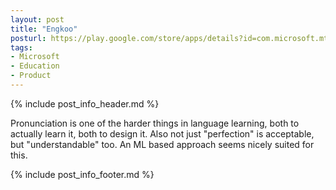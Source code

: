 ```yaml
---
layout: post
title: "Engkoo"
posturl: https://play.google.com/store/apps/details?id=com.microsoft.mtutorclientandroidspokenenglish&hl=en
tags:
- Microsoft
- Education
- Product
---
```


{% include post_info_header.md %}

Pronunciation is one of the harder things in language learning, both to actually learn it, both to design it. Also not just "perfection" is acceptable, but "understandable" too. An ML based approach seems nicely suited for this.

<!--more-->
{% include post_info_footer.md %}
